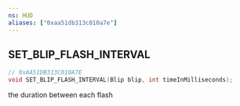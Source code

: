 ```yaml
---
ns: HUD
aliases: ["0xaa51db313c010a7e"]
---
```

## SET_BLIP_FLASH_INTERVAL

```c
// 0xAA51DB313C010A7E
void SET_BLIP_FLASH_INTERVAL(Blip blip, int timeInMilliseconds);
```

the duration between each flash


